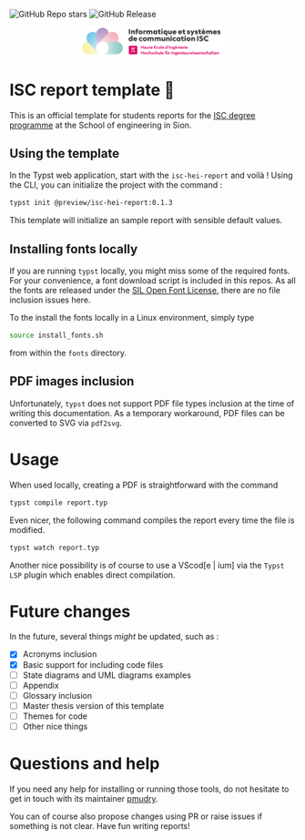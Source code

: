 ![GitHub Repo stars](https://img.shields.io/github/stars/ISC-HEI/isc-hei-report)
![GitHub Release](https://img.shields.io/github/v/release/ISC-HEI/isc-hei-report?include_prereleases)

<p align="center">
  <a href="https://hevs.ch/isc">    
  <img src="https://github.com/ISC-HEI/isc_logos/blob/4f8d335f7f4b99d3d83ee579ef334c201a15166a/ISC%20Logo%20inline%20v1.png?raw=true" width="50%"/>
  </a>
</p>

# ISC report template :scroll:

This is an official template for students reports for the [ISC degree programme](https://isc.hevs.ch/) at the School of engineering in Sion. 

## Using the template

In the Typst web application, start with the `isc-hei-report` and voilà ! Using the CLI, you can initialize the project with the command :

```bash
typst init @preview/isc-hei-report:0.1.3
```

This template will initialize an sample report with sensible default values.

## Installing fonts locally

If you are running `typst` locally, you might miss some of the required fonts. For your convenience, a font download script is included in this repos. As all the fonts are released under the [SIL Open Font License](https://openfontlicense.org/), there are no file inclusion issues here.

To the install the fonts locally in a Linux environment, simply type

```bash
source install_fonts.sh
```

from within the `fonts` directory.

## PDF images inclusion

Unfortunately, `typst` does not support PDF file types inclusion at the time of writing this documentation. As a temporary workaround, PDF files can be converted to SVG via `pdf2svg`.

# Usage

When used locally, creating a PDF is straightforward with the command

```bash
typst compile report.typ
```

Even nicer, the following command compiles the report every time the file is modified.

```bash
typst watch report.typ
```

Another nice possibility is of course to use a VScod[e | ium] via the `Typst LSP` plugin which enables direct compilation.

# Future changes

In the future, several things _might_ be updated, such as :

- [x] Acronyms inclusion
- [x] Basic support for including code files
- [ ] State diagrams and UML diagrams examples
- [ ] Appendix
- [ ] Glossary inclusion
- [ ] Master thesis version of this template
- [ ] Themes for code
- [ ] Other nice things

# Questions and help

If you need any help for installing or running those tools, do not hesitate to get in touch with its maintainer [pmudry](https://github.com/pmudry).

You can of course also propose changes using PR or raise issues if something is not clear. Have fun writing reports!
